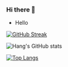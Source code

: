 ### Hi there 👋

- Hello

[![GitHub Streak](https://streak-stats.demolab.com?user=chenghang1989&theme=radical&border_radius=5&date_format=M%20j%5B%2C%20Y%5D&hide_longest_streak=true)](https://git.io/streak-stats)

![Hang's GitHub stats](https://github-readme-stats.vercel.app/api?username=chenghang1989&count_private=true)

[![Top Langs](https://github-readme-stats.vercel.app/api/top-langs/?username=chenghang1989)](https://github.com/chenghang1989/github-readme-stats)
